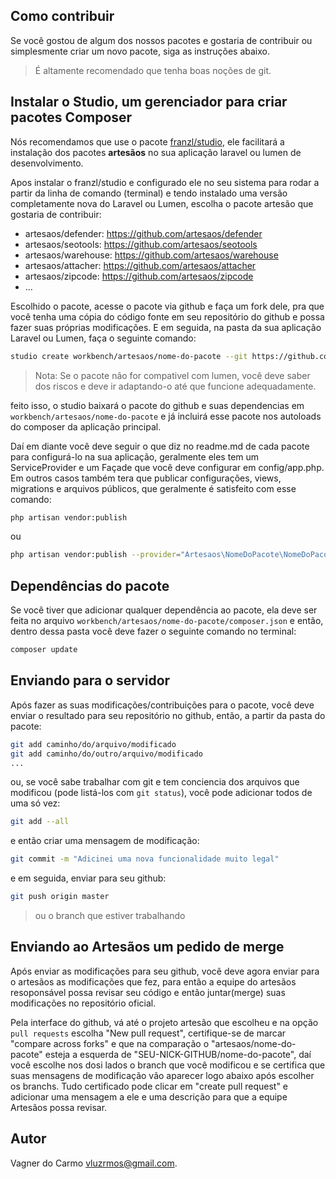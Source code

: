 ## Como contribuir

Se você gostou de algum dos nossos pacotes e gostaria de contribuir ou simplesmente criar um novo pacote, siga as instruções abaixo.

> É altamente recomendado que tenha boas noções de git.

## Instalar o Studio, um gerenciador para criar pacotes Composer

Nós recomendamos que use o pacote [franzl/studio](https://github.com/franzliedke/studio), ele facilitará a instalação dos pacotes <b>artesãos</b> no sua aplicação laravel ou lumen de desenvolvimento.

Apos instalar o franzl/studio e configurado ele no seu sistema para rodar a partir da linha de comando (terminal) e tendo instalado uma versão completamente nova do Laravel ou Lumen, escolha o pacote artesão que gostaria de contribuir:

 * artesaos/defender: https://github.com/artesaos/defender
 * artesaos/seotools: https://github.com/artesaos/seotools
 * artesaos/warehouse: https://github.com/artesaos/warehouse
 * artesaos/attacher: https://github.com/artesaos/attacher
 * artesaos/zipcode: https://github.com/artesaos/zipcode
 * ...

Escolhido o pacote, acesse o pacote via github e faça um fork dele, pra que você tenha uma cópia do código fonte em seu repositório do github e possa fazer suas próprias modificações. E em seguida, na pasta da sua aplicação Laravel ou Lumen, faça o seguinte comando:

```bash
studio create workbench/artesaos/nome-do-pacote --git https://github.com/SEU-NICK-DO-GITHUB/nome-do-pacote 
```
> Nota: Se o pacote não for compativel com lumen, você deve saber dos riscos e deve ir adaptando-o até que funcione adequadamente.


feito isso, o studio baixará o pacote do github e suas dependencias em <code>workbench/artesaos/nome-do-pacote</code> e já incluirá esse pacote nos autoloads do composer da aplicação principal.

Daí em diante você deve seguir o que diz no readme.md de cada pacote para configurá-lo na sua aplicação, geralmente eles tem um ServiceProvider e um Façade que você deve configurar em config/app.php. Em outros casos também tera que publicar configurações, views, migrations e arquivos públicos, que geralmente é satisfeito com esse comando:

```bash
php artisan vendor:publish
``` 

ou


```bash
php artisan vendor:publish --provider="Artesaos\NomeDoPacote\NomeDoPacoteServiceProvider"
``` 

## Dependências do pacote

Se você tiver que adicionar qualquer dependência ao pacote, ela deve ser feita no arquivo <code>workbench/artesaos/nome-do-pacote/composer.json</code> e então, dentro dessa pasta você deve fazer o seguinte comando no terminal:

```bash
composer update
```

## Enviando para o servidor

Após fazer as suas modificações/contribuições para o pacote, você deve enviar o resultado para seu repositório no github, então, a partir da pasta do pacote:

```bash
git add caminho/do/arquivo/modificado
git add caminho/do/outro/arquivo/modificado
...
```

ou, se você sabe trabalhar com git e tem conciencia dos arquivos que modificou (pode listá-los com `git status`), você pode adicionar todos de uma só vez:

```bash
git add --all
```

e então criar uma mensagem de modificação:

```bash
git commit -m "Adicinei uma nova funcionalidade muito legal"
```

e em seguida, enviar para seu github:

```bash
git push origin master
```
> ou o branch que estiver trabalhando

## Enviando ao Artesãos um pedido de merge

Após enviar as modificações para seu github, você deve agora enviar para o artesãos as modificações que fez, para então a equipe do artesãos resoponsável possa revisar seu código e então juntar(merge) suas modificações no repositório oficial. 

Pela interface do github, vá até o projeto artesão que escolheu e na opção `pull requests` escolha "New pull request", certifique-se de marcar "compare across forks" e que na comparação o "artesaos/nome-do-pacote" esteja a esquerda de "SEU-NICK-GITHUB/nome-do-pacote", daí você escolhe nos dosi lados o branch que você modificou e se certifica que suas mensagens de modificação vão aparecer logo abaixo após escolher os branchs. Tudo certificado pode clicar em "create pull request" e adicionar uma mensagem a ele e uma descrição para que a equipe Artesãos possa revisar.


## Autor
Vagner do Carmo vluzrmos@gmail.com.
